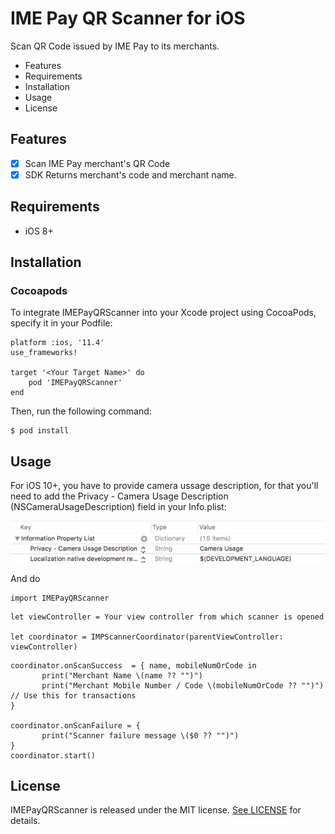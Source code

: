 # IME Pay QR Scanner for iOS

Scan QR Code issued by IME Pay to its merchants.

* Features
* Requirements
* Installation
* Usage
* License

## Features

- [x] Scan IME Pay merchant's QR Code
- [x] SDK Returns merchant's code and merchant name.

## Requirements

* iOS 8+

## Installation

### Cocoapods

To integrate IMEPayQRScanner into your Xcode project using CocoaPods, specify it in your Podfile:

```
platform :ios, '11.4'
use_frameworks!

target '<Your Target Name>' do
    pod 'IMEPayQRScanner'
end
```

Then, run the following command:

```
$ pod install
```

## Usage

For iOS 10+, you have to provide camera ussage description, for that you'll need to add the Privacy - Camera Usage Description (NSCameraUsageDescription) field in your Info.plist:

![Screenshot](snapshot.png)

And do

```
import IMEPayQRScanner

```

```
let viewController = Your view controller from which scanner is opened

let coordinator = IMPScannerCoordinator(parentViewController: viewController)

```
```
coordinator.onScanSuccess  = { name, mobileNumOrCode in
       print("Merchant Name \(name ?? "")")
       print("Merchant Mobile Number / Code \(mobileNumOrCode ?? "")") // Use this for transactions
}
        
coordinator.onScanFailure = {
       print("Scanner failure message \($0 ?? "")")
}
coordinator.start()
```

## License

IMEPayQRScanner is released under the MIT license. [See LICENSE](https://github.com/imepay/IMEPayQRScanner_iOS/blob/master/LICENSE) for details.
